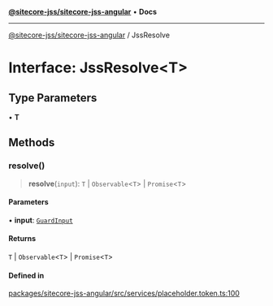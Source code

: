 [**@sitecore-jss/sitecore-jss-angular**](../README.md) • **Docs**

***

[@sitecore-jss/sitecore-jss-angular](../README.md) / JssResolve

# Interface: JssResolve\<T\>

## Type Parameters

• **T**

## Methods

### resolve()

> **resolve**(`input`): `T` \| `Observable`\<`T`\> \| `Promise`\<`T`\>

#### Parameters

• **input**: [`GuardInput`](GuardInput.md)

#### Returns

`T` \| `Observable`\<`T`\> \| `Promise`\<`T`\>

#### Defined in

[packages/sitecore-jss-angular/src/services/placeholder.token.ts:100](https://github.com/Sitecore/jss/blob/ff400466a8d16483c667d9a837e1247d6192035e/packages/sitecore-jss-angular/src/services/placeholder.token.ts#L100)
